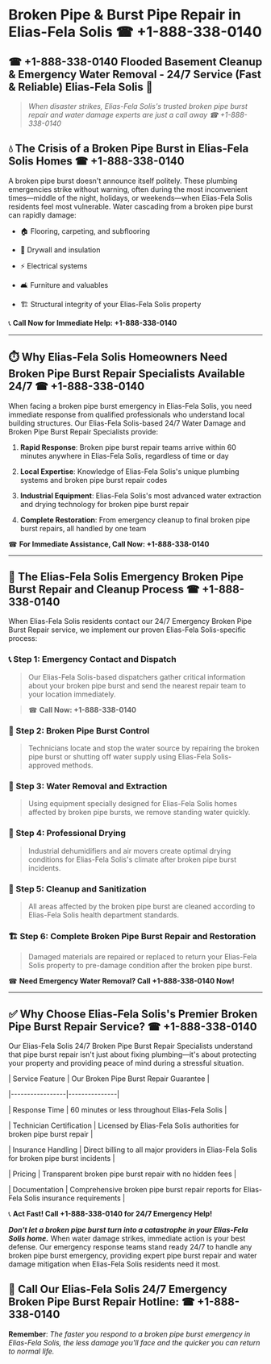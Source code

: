 # Broken Pipe & Burst Pipe Repair in Elias-Fela Solis ☎ +1-888-338-0140  
## ☎ +1-888-338-0140 Flooded Basement Cleanup & Emergency Water Removal - 24/7 Service (Fast & Reliable) Elias-Fela Solis 🚨  

> *When disaster strikes, Elias-Fela Solis's trusted broken pipe burst repair and water damage experts are just a call away ☎ +1-888-338-0140*  

## 💧 The Crisis of a Broken Pipe Burst in Elias-Fela Solis Homes ☎ +1-888-338-0140  

A broken pipe burst doesn't announce itself politely. These plumbing emergencies strike without warning, often during the most inconvenient times—middle of the night, holidays, or weekends—when Elias-Fela Solis residents feel most vulnerable. Water cascading from a broken pipe burst can rapidly damage:  

* 🏠 Flooring, carpeting, and subflooring  
* 🧱 Drywall and insulation  
* ⚡ Electrical systems  
* 🛋️ Furniture and valuables  
* 🏗️ Structural integrity of your Elias-Fela Solis property  

📞 **Call Now for Immediate Help: +1-888-338-0140**  

---  

## ⏱️ Why Elias-Fela Solis Homeowners Need Broken Pipe Burst Repair Specialists Available 24/7 ☎ +1-888-338-0140  

When facing a broken pipe burst emergency in Elias-Fela Solis, you need immediate response from qualified professionals who understand local building structures. Our Elias-Fela Solis-based 24/7 Water Damage and Broken Pipe Burst Repair Specialists provide:  

1. **Rapid Response**: Broken pipe burst repair teams arrive within 60 minutes anywhere in Elias-Fela Solis, regardless of time or day  
2. **Local Expertise**: Knowledge of Elias-Fela Solis's unique plumbing systems and broken pipe burst repair codes  
3. **Industrial Equipment**: Elias-Fela Solis's most advanced water extraction and drying technology for broken pipe burst repair  
4. **Complete Restoration**: From emergency cleanup to final broken pipe burst repairs, all handled by one team  

☎ **For Immediate Assistance, Call Now: +1-888-338-0140**  

---  

## 🔧 The Elias-Fela Solis Emergency Broken Pipe Burst Repair and Cleanup Process ☎ +1-888-338-0140  

When Elias-Fela Solis residents contact our 24/7 Emergency Broken Pipe Burst Repair service, we implement our proven Elias-Fela Solis-specific process:  

### 📞 Step 1: Emergency Contact and Dispatch  
> Our Elias-Fela Solis-based dispatchers gather critical information about your broken pipe burst and send the nearest repair team to your location immediately.  
> ☎ **Call Now: +1-888-338-0140**  

### 🚿 Step 2: Broken Pipe Burst Control  
> Technicians locate and stop the water source by repairing the broken pipe burst or shutting off water supply using Elias-Fela Solis-approved methods.  

### 🌊 Step 3: Water Removal and Extraction  
> Using equipment specially designed for Elias-Fela Solis homes affected by broken pipe bursts, we remove standing water quickly.  

### 💨 Step 4: Professional Drying  
> Industrial dehumidifiers and air movers create optimal drying conditions for Elias-Fela Solis's climate after broken pipe burst incidents.  

### 🧼 Step 5: Cleanup and Sanitization  
> All areas affected by the broken pipe burst are cleaned according to Elias-Fela Solis health department standards.  

### 🏗️ Step 6: Complete Broken Pipe Burst Repair and Restoration  
> Damaged materials are repaired or replaced to return your Elias-Fela Solis property to pre-damage condition after the broken pipe burst.  

☎ **Need Emergency Water Removal? Call +1-888-338-0140 Now!**  

---  

## ✅ Why Choose Elias-Fela Solis's Premier Broken Pipe Burst Repair Service? ☎ +1-888-338-0140  

Our Elias-Fela Solis 24/7 Broken Pipe Burst Repair Specialists understand that pipe burst repair isn't just about fixing plumbing—it's about protecting your property and providing peace of mind during a stressful situation.  

| Service Feature | Our Broken Pipe Burst Repair Guarantee |  
|-----------------|---------------|  
| Response Time | 60 minutes or less throughout Elias-Fela Solis |  
| Technician Certification | Licensed by Elias-Fela Solis authorities for broken pipe burst repair |  
| Insurance Handling | Direct billing to all major providers in Elias-Fela Solis for broken pipe burst incidents |  
| Pricing | Transparent broken pipe burst repair with no hidden fees |  
| Documentation | Comprehensive broken pipe burst repair reports for Elias-Fela Solis insurance requirements |  

📞 **Act Fast! Call +1-888-338-0140 for 24/7 Emergency Help!**  

***Don't let a broken pipe burst turn into a catastrophe in your Elias-Fela Solis home.*** When water damage strikes, immediate action is your best defense. Our emergency response teams stand ready 24/7 to handle any broken pipe burst emergency, providing expert pipe burst repair and water damage mitigation when Elias-Fela Solis residents need it most.  

## 📱 Call Our Elias-Fela Solis 24/7 Emergency Broken Pipe Burst Repair Hotline: ☎ +1-888-338-0140  

**Remember**: *The faster you respond to a broken pipe burst emergency in Elias-Fela Solis, the less damage you'll face and the quicker you can return to normal life.*